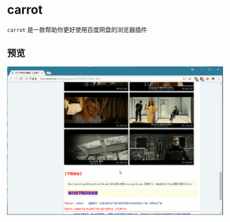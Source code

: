 # carrot

`carrot` 是一款帮助你更好使用百度网盘的浏览器插件



## 预览



![preview](https://github.com/AepKill/carrot/blob/master/image/preview.gif?raw=true)
